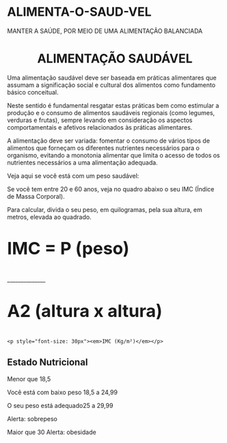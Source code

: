 # ALIMENTA-O-SAUD-VEL
MANTER A SAÚDE, POR MEIO DE UMA ALIMENTAÇÃO BALANCIADA
<!DUCTYPE.html>
<html lang="pt-br">
<head>
  <meta charset=”UFT-8”>
  <title>ALIMENTAÇÃO SAUDÁVEL</title>
   <link rel="stylesheet" href="style.css">
<h1><center>ALIMENTAÇÃO SAUDÁVEL</center></h1>
  </head>
  <bady>
<p>Uma alimentação saudável deve ser baseada em práticas alimentares que assumam a significação social e cultural dos alimentos como fundamento básico conceitual.</p> 

<p>Neste sentido é fundamental resgatar estas práticas bem como estimular a produção e o consumo de alimentos saudáveis regionais (como legumes, verduras e frutas), sempre levando em consideração os aspectos comportamentais e afetivos relacionados às práticas alimentares.</p>

<p>A alimentação deve ser variada: fomentar o consumo de vários tipos de alimentos que forneçam os diferentes nutrientes necessários para o organismo, evitando a monotonia alimentar que limita o acesso de todos os nutrientes necessários a uma alimentação adequada.</p>
    <p>Veja aqui se você está com um peso saudável:</p>

<p>Se você tem entre 20 e 60 anos, veja no quadro abaixo o seu IMC (Índice de Massa Corporal).</p>
<p> Para calcular, divida o seu peso, em quilogramas, pela sua altura, em metros, elevada ao quadrado.</p>

  <p style="font-size: 40px"><strong> IMC = P (peso)</strong></p>

<p>______________</p>

 <p style="font-size: 40px"><strong> A2 (altura x altura) </strong></p>

    <p style="font-size: 30px"><em>IMC (Kg/m²)</em></p>	
<h2>Estado Nutricional</h2>
<p>Menor que 18,5</p>
<p>Você está com baixo peso 18,5 a 24,99</p>
<p>O seu peso está adequado25 a 29,99</p>
<p>Alerta: sobrepeso</p>
<p> Maior que 30	Alerta: obesidade</p>
  
  <bady>
  <html>
 
